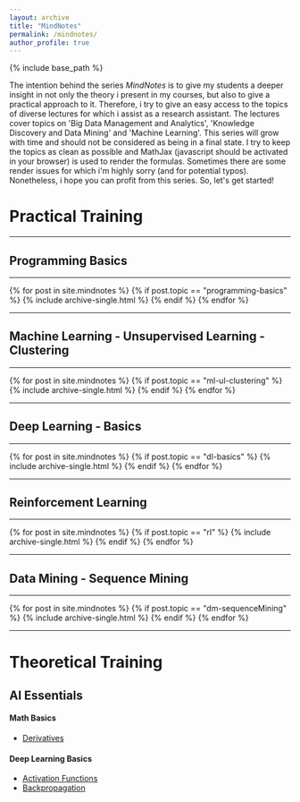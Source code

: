 ```yaml
---
layout: archive
title: "MindNotes"
permalink: /mindnotes/
author_profile: true
---
```


{% include base_path %}

The intention behind the series <i>MindNotes</i> is to give my students a deeper insight in not only the theory i present in my courses, but also to give a practical approach to it. Therefore, i try to give an easy access to the topics of diverse lectures for which i assist as a research assistant. The lectures cover topics on 'Big Data Management and Analytics', 'Knowledge Discovery and Data Mining' and 'Machine Learning'. 
This series will grow with time and should not be considered as being in a final state. I try to keep the topics as clean as possible and MathJax (javascript should be activated in your browser) is used to render the formulas. Sometimes there are some render issues for which i'm highly sorry (and for potential typos). Nonetheless, i hope you can profit from this series. So, let's get started!  

<h1>Practical Training</h1>
<hr>
<h2>Programming Basics</h2>
<hr>
{% for post in site.mindnotes %}
    {% if post.topic == "programming-basics" %}
      {% include archive-single.html %}
    {% endif %}
{% endfor %}


<hr>
<h2>Machine Learning - Unsupervised Learning - Clustering</h2>
<hr>
{% for post in site.mindnotes %}
    {% if post.topic == "ml-ul-clustering" %}
      {% include archive-single.html %}
    {% endif %}
{% endfor %}

<hr>
<h2>Deep Learning - Basics</h2>
<hr>
{% for post in site.mindnotes %}
    {% if post.topic == "dl-basics" %}
      {% include archive-single.html %}
    {% endif %}
{% endfor %}

<hr>
<h2>Reinforcement Learning</h2>
<hr>
{% for post in site.mindnotes %}
    {% if post.topic == "rl" %}
      {% include archive-single.html %}
    {% endif %}
{% endfor %}


<hr>
<h2>Data Mining - Sequence Mining</h2>
<hr>
{% for post in site.mindnotes %}
    {% if post.topic == "dm-sequenceMining" %}
      {% include archive-single.html %}
    {% endif %}
{% endfor %}

<hr>
<h1>Theoretical Training</h1>
<h2>AI Essentials</h2>
<h4>Math Basics</h4>
<ul>
<li><a href="https://christianmaxmike.github.io/mindnotes/ai_math_derivatives.pdf">Derivatives</a></li>
</ul>
<h4>Deep Learning Basics</h4>
<ul>
<li><a href="https://christianmaxmike.github.io/mindnotes/ai_dl_activationFunctions.pdf">Activation Functions</a></li>
<li><a href="https://christianmaxmike.github.io/mindnotes/ai_dl_backpropagation.pdf">Backpropagation</a></li>
</ul>
<!--<h4>Machine Learning Basics</h4>
--- coming soon --- 
-->

<!--<object data="{{ post.file_document_path }}" width="1000" height="1000" type='application/pdf'/>-->

